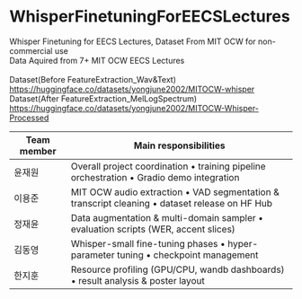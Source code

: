 # WhisperFinetuningForEECSLectures
Whisper Finetuning for EECS Lectures, Dataset From MIT OCW for non-commercial use\
Data Aquired from 7+ MIT OCW EECS Lectures\
\
Dataset(Before FeatureExtraction_Wav&Text)\
https://huggingface.co/datasets/yongjune2002/MITOCW-whisper
\
Dataset(After FeatureExtraction_MelLogSpectrum)\
https://huggingface.co/datasets/yongjune2002/MITOCW-Whisper-Processed

| Team member | Main responsibilities |
|-------------|-----------------------|
| 윤재원        | Overall project coordination • training pipeline orchestration • Gradio demo integration |
| 이용준        | MIT OCW audio extraction • VAD segmentation & transcript cleaning • dataset release on HF Hub |
| 정재윤        | Data augmentation & multi-domain sampler • evaluation scripts (WER, accent slices) |
| 김동영        | Whisper-small fine-tuning phases • hyper-parameter tuning • checkpoint management |
| 한지훈        | Resource profiling (GPU/CPU, wandb dashboards) • result analysis & poster layout |

